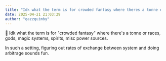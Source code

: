 ```yaml
---
title: "Idk what the term is for crowded fantasy where theres a tonne or races"
date: 2025-04-21 21:03:29
author: "qazzquimby"
---
```


💭 Idk what the term is for "crowded fantasy" where there's a tonne or races, gods, magic systems, spirits, misc power sources.

In such a setting, figuring out rates of exchange between system and doing arbitrage sounds fun.